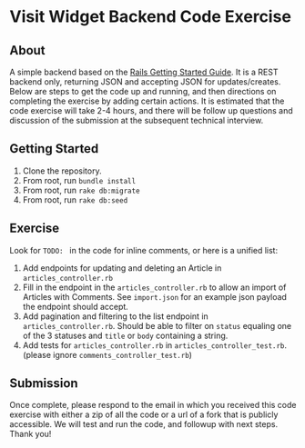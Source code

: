 # Visit Widget Backend Code Exercise

## About

A simple backend based on the [Rails Getting Started Guide](https://guides.rubyonrails.org/getting_started.html).
It is a REST backend only, returning JSON and accepting JSON for updates/creates. Below are steps to get the code
up and running, and then directions on completing the exercise by adding certain actions. It is estimated that
the code exercise will take 2-4 hours, and there will be follow up questions and discussion of the submission at
the subsequent technical interview.

## Getting Started

1. Clone the repository.
2. From root, run `bundle install`
3. From root, run `rake db:migrate`
4. From root, run `rake db:seed`

## Exercise

Look for `TODO: ` in the code for inline comments, or here is a unified list:

1. Add endpoints for updating and deleting an Article in `articles_controller.rb`
2. Fill in the endpoint in the `articles_controller.rb` to allow an import of Articles with Comments. See `import.json` for an example json payload the endpoint should accept.
3. Add pagination and filtering to the list endpoint in `articles_controller.rb`. Should be able to filter on `status` equaling one of the 3 statuses and `title` or `body` containing a string.
4. Add tests for `articles_controller.rb` in `articles_controller_test.rb`. (please ignore `comments_controller_test.rb`)

## Submission

Once complete, please respond to the email in which you received this code exercise with either a zip of all the code or a url of a fork that is publicly accessible.
We will test and run the code, and followup with next steps. Thank you!
